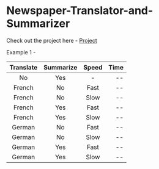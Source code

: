 # Newspaper-Translator-and-Summarizer

Check out the project here - <a href="https://huggingface.co/spaces/arngpt/Newspaper-Translator-and-Summarizer" target="_blank">Project</a>

Example 1 - 



| Translate        | Summarize     | Speed  | Time    |
| :---------------:|:-------------:|:-----: | -------:|    
| No               |  Yes          |  -     | --| 
| French           |  No           |  Fast  | --|
| French           |  No           |  Slow  | --|
| French           |  Yes          |  Fast  | --|
| French           |  Yes          |  Slow  | --|
| German           |  No           |  Fast  | --|
| German           |  No           |  Slow  | --|
| German           |  Yes          |  Fast  | --|
| German           |  Yes          |  Slow  | --|

